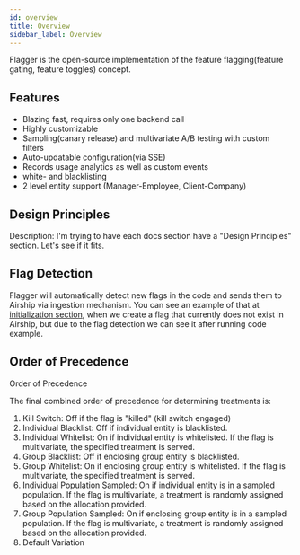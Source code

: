 ```yaml
---
id: overview
title: Overview
sidebar_label: Overview
---
```


Flagger is the open-source implementation of the feature flagging(feature gating, feature toggles) concept. 

## Features
- Blazing fast, requires only one backend call
- Highly customizable
- Sampling(canary release) and multivariate A/B testing with custom filters
- Auto-updatable configuration(via SSE)
- Records usage analytics as well as custom events
- white- and blacklisting
- 2 level entity support (Manager-Employee, Client-Company)


## Design Principles
Description: I'm trying to have each docs section have a "Design Principles" section. Let's see if it fits.

## Flag Detection
Flagger will automatically detect new flags in the code and sends them to Airship via ingestion mechanism. 
You can see an example of that at [initialization section](installation.md#make-a-test-flag-request), when we create a 
flag that currently does not exist in Airship, but due to the flag detection we can see it after running code example.

## Order of Precedence
Order of Precedence

The final combined order of precedence for determining treatments is:

1. Kill Switch: Off if the flag is "killed" (kill switch engaged)
2. Individual Blacklist: Off if individual entity is blacklisted.
3. Individual Whitelist: On if individual entity is whitelisted. If the flag is multivariate, the specified treatment is served.
4. Group Blacklist: Off if enclosing group entity is blacklisted.
5. Group Whitelist: On if enclosing group entity is whitelisted. If the flag is multivariate, the specified treatment is served.
6. Individual Population Sampled: On if individual entity is in a sampled population. If the flag is multivariate, a treatment is randomly assigned based on the allocation provided.
7. Group Population Sampled: On if enclosing group entity is in a sampled population. If the flag is multivariate, a treatment is randomly assigned based on the allocation provided.
8. Default Variation